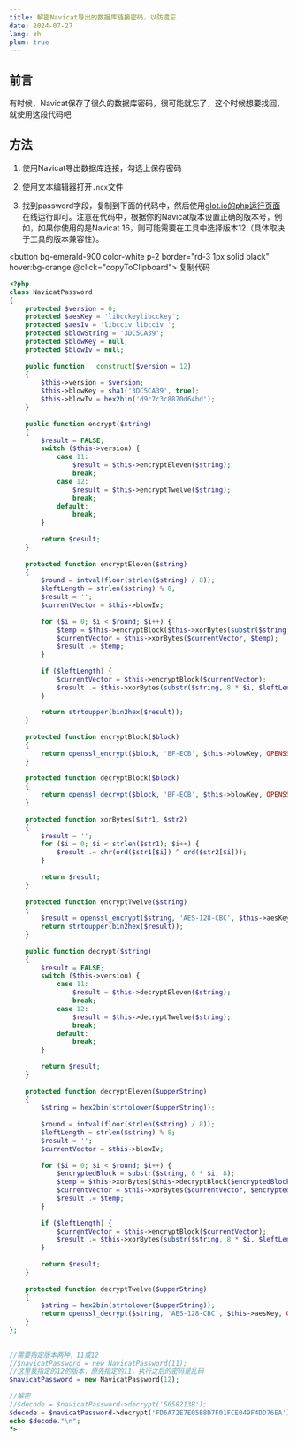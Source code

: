 ```yaml
---
title: 解密Navicat导出的数据库链接密码，以防遗忘
date: 2024-07-27
lang: zh
plum: true
---
```


## 前言

有时候，Navicat保存了很久的数据库密码，很可能就忘了，这个时候想要找回，就使用这段代码吧

## 方法

1. 使用Navicat导出数据库连接，勾选上保存密码

2. 使用文本编辑器打开`.ncx`文件

3. 找到password字段，复制到下面的代码中，然后使用[glot.io的php运行页面](https://glot.io/new/php)在线运行即可。注意在代码中，根据你的Navicat版本设置正确的版本号，例如，如果你使用的是Navicat 16，则可能需要在工具中选择版本12（具体取决于工具的版本兼容性）。

<button bg-emerald-900 color-white p-2 border="rd-3 1px solid black" hover:bg-orange
        @click="copyToClipboard">
    复制代码
</button>

<script setup>
import { createSnackbar } from '@snackbar/core'

function copyToClipboard() {
  navigator.clipboard.writeText(
`<?php
class NavicatPassword
{
    protected $version = 0;
    protected $aesKey = 'libcckeylibcckey';
    protected $aesIv = 'libcciv libcciv ';
    protected $blowString = '3DC5CA39';
    protected $blowKey = null;
    protected $blowIv = null;
     
    public function __construct($version = 12)
    {
        $this->version = $version;
        $this->blowKey = sha1('3DC5CA39', true);
        $this->blowIv = hex2bin('d9c7c3c8870d64bd');
    }
     
    public function encrypt($string)
    {
        $result = FALSE;
        switch ($this->version) {
            case 11:
                $result = $this->encryptEleven($string);
                break;
            case 12:
                $result = $this->encryptTwelve($string);
                break;
            default:
                break;
        }
         
        return $result;
    }
     
    protected function encryptEleven($string)
    {
        $round = intval(floor(strlen($string) / 8));
        $leftLength = strlen($string) % 8;
        $result = '';
        $currentVector = $this->blowIv;
         
        for ($i = 0; $i < $round; $i++) {
            $temp = $this->encryptBlock($this->xorBytes(substr($string, 8 * $i, 8), $currentVector));
            $currentVector = $this->xorBytes($currentVector, $temp);
            $result .= $temp;
        }
         
        if ($leftLength) {
            $currentVector = $this->encryptBlock($currentVector);
            $result .= $this->xorBytes(substr($string, 8 * $i, $leftLength), $currentVector);
        }
         
        return strtoupper(bin2hex($result));
    }
     
    protected function encryptBlock($block)
    {
        return openssl_encrypt($block, 'BF-ECB', $this->blowKey, OPENSSL_RAW_DATA|OPENSSL_NO_PADDING);
    }
     
    protected function decryptBlock($block)
    {
        return openssl_decrypt($block, 'BF-ECB', $this->blowKey, OPENSSL_RAW_DATA|OPENSSL_NO_PADDING);
    }
     
    protected function xorBytes($str1, $str2)
    {
        $result = '';
        for ($i = 0; $i < strlen($str1); $i++) {
            $result .= chr(ord($str1[$i]) ^ ord($str2[$i]));
        }
         
        return $result;
    }
     
    protected function encryptTwelve($string)
    {
        $result = openssl_encrypt($string, 'AES-128-CBC', $this->aesKey, OPENSSL_RAW_DATA, $this->aesIv);
        return strtoupper(bin2hex($result));
    }
     
    public function decrypt($string)
    {
        $result = FALSE;
        switch ($this->version) {
            case 11:
                $result = $this->decryptEleven($string);
                break;
            case 12:
                $result = $this->decryptTwelve($string);
                break;
            default:
                break;
        }
         
        return $result;
    }
     
    protected function decryptEleven($upperString)
    {
        $string = hex2bin(strtolower($upperString));
         
        $round = intval(floor(strlen($string) / 8));
        $leftLength = strlen($string) % 8;
        $result = '';
        $currentVector = $this->blowIv;
         
        for ($i = 0; $i < $round; $i++) {
            $encryptedBlock = substr($string, 8 * $i, 8);
            $temp = $this->xorBytes($this->decryptBlock($encryptedBlock), $currentVector);
            $currentVector = $this->xorBytes($currentVector, $encryptedBlock);
            $result .= $temp;
        }
         
        if ($leftLength) {
            $currentVector = $this->encryptBlock($currentVector);
            $result .= $this->xorBytes(substr($string, 8 * $i, $leftLength), $currentVector);
        }
         
        return $result;
    }
     
    protected function decryptTwelve($upperString)
    {
        $string = hex2bin(strtolower($upperString));
        return openssl_decrypt($string, 'AES-128-CBC', $this->aesKey, OPENSSL_RAW_DATA, $this->aesIv);
    }
};
 
 
//需要指定版本两种，11或12
//$navicatPassword = new NavicatPassword(11);
//这里我指定的12的版本，原先指定的11，执行之后的密码是乱码
$navicatPassword = new NavicatPassword(12);
 
//解密
//$decode = $navicatPassword->decrypt('5658213B');
$decode = $navicatPassword->decrypt('FD6A72E7E05B8D7F01FCE049F4DD76EA');
echo $decode."\n";
?>`).then(() => {
    createSnackbar('复制成功!', {
        timeout: 2000, // 2秒
        actions: [
            {
                text: '关闭',
                style: {
                    color: 'pink'
                },
                callback(button, snackbar) {
                    snackbar.destroy()
                }
            }
        ]
    })
})
}
</script>

```php
<?php
class NavicatPassword
{
    protected $version = 0;
    protected $aesKey = 'libcckeylibcckey';
    protected $aesIv = 'libcciv libcciv ';
    protected $blowString = '3DC5CA39';
    protected $blowKey = null;
    protected $blowIv = null;
     
    public function __construct($version = 12)
    {
        $this->version = $version;
        $this->blowKey = sha1('3DC5CA39', true);
        $this->blowIv = hex2bin('d9c7c3c8870d64bd');
    }
     
    public function encrypt($string)
    {
        $result = FALSE;
        switch ($this->version) {
            case 11:
                $result = $this->encryptEleven($string);
                break;
            case 12:
                $result = $this->encryptTwelve($string);
                break;
            default:
                break;
        }
         
        return $result;
    }
     
    protected function encryptEleven($string)
    {
        $round = intval(floor(strlen($string) / 8));
        $leftLength = strlen($string) % 8;
        $result = '';
        $currentVector = $this->blowIv;
         
        for ($i = 0; $i < $round; $i++) {
            $temp = $this->encryptBlock($this->xorBytes(substr($string, 8 * $i, 8), $currentVector));
            $currentVector = $this->xorBytes($currentVector, $temp);
            $result .= $temp;
        }
         
        if ($leftLength) {
            $currentVector = $this->encryptBlock($currentVector);
            $result .= $this->xorBytes(substr($string, 8 * $i, $leftLength), $currentVector);
        }
         
        return strtoupper(bin2hex($result));
    }
     
    protected function encryptBlock($block)
    {
        return openssl_encrypt($block, 'BF-ECB', $this->blowKey, OPENSSL_RAW_DATA|OPENSSL_NO_PADDING);
    }
     
    protected function decryptBlock($block)
    {
        return openssl_decrypt($block, 'BF-ECB', $this->blowKey, OPENSSL_RAW_DATA|OPENSSL_NO_PADDING);
    }
     
    protected function xorBytes($str1, $str2)
    {
        $result = '';
        for ($i = 0; $i < strlen($str1); $i++) {
            $result .= chr(ord($str1[$i]) ^ ord($str2[$i]));
        }
         
        return $result;
    }
     
    protected function encryptTwelve($string)
    {
        $result = openssl_encrypt($string, 'AES-128-CBC', $this->aesKey, OPENSSL_RAW_DATA, $this->aesIv);
        return strtoupper(bin2hex($result));
    }
     
    public function decrypt($string)
    {
        $result = FALSE;
        switch ($this->version) {
            case 11:
                $result = $this->decryptEleven($string);
                break;
            case 12:
                $result = $this->decryptTwelve($string);
                break;
            default:
                break;
        }
         
        return $result;
    }
     
    protected function decryptEleven($upperString)
    {
        $string = hex2bin(strtolower($upperString));
         
        $round = intval(floor(strlen($string) / 8));
        $leftLength = strlen($string) % 8;
        $result = '';
        $currentVector = $this->blowIv;
         
        for ($i = 0; $i < $round; $i++) {
            $encryptedBlock = substr($string, 8 * $i, 8);
            $temp = $this->xorBytes($this->decryptBlock($encryptedBlock), $currentVector);
            $currentVector = $this->xorBytes($currentVector, $encryptedBlock);
            $result .= $temp;
        }
         
        if ($leftLength) {
            $currentVector = $this->encryptBlock($currentVector);
            $result .= $this->xorBytes(substr($string, 8 * $i, $leftLength), $currentVector);
        }
         
        return $result;
    }
     
    protected function decryptTwelve($upperString)
    {
        $string = hex2bin(strtolower($upperString));
        return openssl_decrypt($string, 'AES-128-CBC', $this->aesKey, OPENSSL_RAW_DATA, $this->aesIv);
    }
};
 
 
//需要指定版本两种，11或12
//$navicatPassword = new NavicatPassword(11);
//这里我指定的12的版本，原先指定的11，执行之后的密码是乱码
$navicatPassword = new NavicatPassword(12);
 
//解密
//$decode = $navicatPassword->decrypt('5658213B');
$decode = $navicatPassword->decrypt('FD6A72E7E05B8D7F01FCE049F4DD76EA');
echo $decode."\n";
?>
```